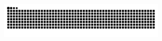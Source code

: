 <picture align="center">
  <source media="(prefers-color-scheme: dark)" srcset="https://raw.githubusercontent.com/lalesca-morais-silva/lalesca-morais-silva/output/github-contribution-grid-snake-dark.svg">
  <source media="(prefers-color-scheme: light)" srcset="https://raw.githubusercontent.com/lalesca-morais-silva/lalesca-morais-silva/output/github-contribution-grid-snake-dark.svg">
  <img align="center" alt="github contribution grid snake animation" src="https://raw.githubusercontent.com/lalesca-morais-silva/lalesca-morais-silva/output/github-contribution-grid-snake.svg">
</picture>
